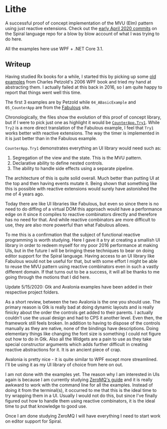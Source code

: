 # Lithe

A successful proof of concept implementation of the MVU (Elm) pattern using just reactive extensions. Check out the [early April 2020 commits](https://github.com/mrakgr/The-Spiral-Language/commit/47548e25f149ad3179fe7d6f243bd0e80e7299f8) on the Spiral language repo for a blow by blow account of what I was trying to do here.

All the examples here use WPF + .NET Core 3.1.

## Writeup

Having studied Rx books for a while, I started this by picking up some [old examples](https://github.com/mrakgr/Exercises/tree/master/Fsharp%20Exercises/Applications%20Markup%20Code%20Part%201) from Charles Petzold's 2006 WPF book and tried my hand at abstracting them. I actually failed at this back in 2016, so I am quite happy to report that things went well this time.

The first 3 examples are by Petzold while `04_ABasicExample` and `05_CounterApp` are from the [Fabulous](https://fsprojects.github.io/Fabulous/) site.

Chronologically, the files show the evolution of this proof of concept library, but if I were to pick just one as highlight it would be [`CounterApp.Try1`](https://github.com/mrakgr/Lithe-POC/blob/master/Lithe/05_CounterApp/Try1.fs). While `Try2` is a more direct translation of the Fabulous example, I feel that `Try1` works better with reactive extensions. The way the timer is implemented in it is just better than in the Fabulous example.

`CounterApp.Try1` demonstrates everything an UI library would need such as:

1) Segregation of the view and the state. This is the MVU pattern.
2) Declarative ability to define nested controls.
3) The ability to handle side effects using a separate pipeline.

The architecture of this is quite solid overall. Much better than putting UI at the top and then having events mutate it. Being shown that something like this is possible with reactive extensions would surely have astonished the me of 4 years ago.

Today there are like UI libraries like Fabulous, but even so since there is no need to do diffing of a virtual DOM this approach would have a performance edge on it since it compiles to reactive combinators directly and therefore has no need for that. And while reactive combinators are more difficult to use, they are also more powerful than what Fabulous allows.

To me this is a confirmation that the subject of functional reactive programming is worth studying. Here I gave it a try at creating a smallish UI library in order to redeem myself for my poor 2016 performance at making UIs, but in the future I will be bringing these techniques to bear on doing editor support for the Spiral language. Having access to an UI library like Fabulous would not be useful for that, but with some effort I might be able to reuse the MVU pattern using reactive combinators even in such a vastly different domain. If that turns out to be a success, it will all be thanks to me going through the motions that I did here.

Update 5/15/2020: Gtk and Avalonia examples have been added in their respective project folders.

As a short review, between the two Avalonia is the one you should use. The primary reason is Gtk is really bad at doing dynamic layouts and is really finicky about the order the controls get added to their parents. I actually couldn't use the usual design and had to CPS it another level. Even then, the framework still feels broken. In addition to having to dispose of the controls manually as they are native, none of the bindings have descriptions. Doing elementary things like changing the font size is something I could not figure out how to do in Gtk. Also all the Widgets are a pain to use as they take special constructor arguments which adds further difficult in creating reactive abstractions for it. It is an ancient piece of crap.

Avalonia is pretty nice - it is quite similar to WPF except more streamlined. I'll be using it as my UI library of choice from here on out.

I am not done with the examples yet. The reason why I am interested in UIs again is because I am currently studying [ZeroMQ's guide](http://zguide.zeromq.org/page:all) and it is really awkward to work with the command line for all the examples. Instead of doing it from the terminal(s), it occurred to me that this is the ideal time to try wrapping them in a UI. Usually I would not do this, but since I've finally figured out how to handle them using reactive combinators, it is the ideal time to put that knowledge to good use.

Once I am done studying ZeroMQ I will have everything I need to start work on editor support for Spiral.